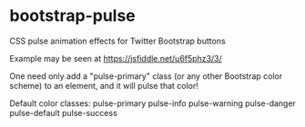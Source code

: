 # bootstrap-pulse
CSS pulse animation effects for Twitter Bootstrap buttons

Example may be seen at https://jsfiddle.net/u6f5phz3/3/

One need only add a "pulse-primary" class (or any other Bootstrap color scheme) to an element, and it will pulse that color!


Default color classes: 
pulse-primary 
pulse-info 
pulse-warning 
pulse-danger 
pulse-default 
pulse-success 
